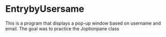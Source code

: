# EntrybyUsersame
This is a program that displays a pop-up window based on username and email. The goal was to practice the Joptionpane class
